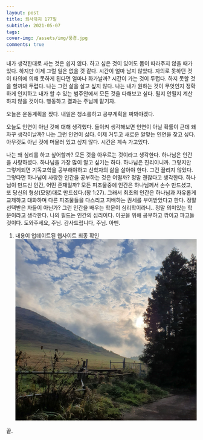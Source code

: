 ```yaml
---
layout: post
title: 퇴사까지 177일
subtitle: 2021-05-07
tags:
cover-img: /assets/img/풍경.jpg
comments: true
---
```


내가 생각한대로 사는 것은 쉽지 않다.
하고 싶은 것이 있어도 몸이 따라주지 않을 때가 있다.
하지만 이제 그럴 일은 없을 것 같다.
시간이 얼마 남지 않았다.
자의로 못하던 것이 타의에 의해 못하게 된다면 얼마나 화가날까?
시간이 가는 것이 두렵다.
하지 못할 것을 할까봐 두렵다.
나는 그런 삶을 살고 싶지 않다.
나는 내가 원하는 것이 무엇인지 정확하게 인지하고 내가 할 수 있는 범주안에서 모든 것을 다해보고 싶다.
될지 안될지 계산하지 않을 것이다.
행동하고 결과는 주님께 맡기자.

오늘은 운동계획을 짰다.
내일은 청소를하고 공부계획을 짜봐야겠다.

오늘도 인연이 아닌 것에 대해 생각했다.
돌이켜 생각해보면 인연이 아닐 확률이 큰데 왜자꾸 생각이날까?
나는 그런 인연이 싫다.
이제 거두고 새로운 알맞는 인연을 찾고 싶다.
아무것도 아닌 것에 머물러 있고 싶지 않다.
시간은 계속 가고있다.

나는 왜 심리를 하고 싶어할까?
모든 것을 아우르는 것이라고 생각한다.
하나님은 인간을 사랑하셨다.
하나님을 가장 많이 알고 싶기는 하다.
하나님은 진리이니까.
그렇지만 그렇게되면 기독교학을 공부해야하고 신학자의 삶을 살아야 한다.
그건 끌리지 않았다.
그렇다면 하나님이 사랑한 인간을 공부하는 것은 어떨까?
정말 괜찮다고 생각한다.
하나님이 만드신 인간, 어떤 존재일까?
모든 피조물중에 인간은 하나님께서 손수 만드셨고, 또 당신의 형상(모양)대로 만드셨다.(창 1:27). 그래서 최초의 인간은 하나님과 자유롭게 교제하고 대화하며 다른 피조물들을 다스리고 지배하는 권세를 부여받았다고 한다.
정말 선택받은 자들이 아닌가?
그런 인간을 배우는 학문이 심리학이라니.. 정말 의미있는 학문이라고 생각한다.
나의 필드는 인간의 심리이다.
이곳을 위해 공부하고 깎이고 파고들것이다.
도와주세요, 주님.
감사드립니다, 주님.
아멘.



1. 내용이 업데이트된 웹사이트 최종 확인
    ![업데이트된 웹사이트](../assets/img/풍경.jpg)

끝.
